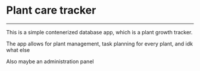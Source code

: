 # Plant care tracker
___

This is a simple contenerized database app, which is a plant growth tracker.

The app allows for plant management, task planning for every plant, and idk what else

Also maybe an administration panel

